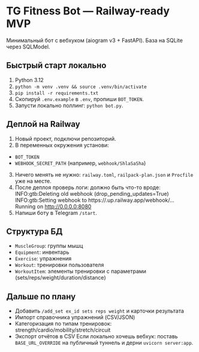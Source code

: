 # TG Fitness Bot — Railway-ready MVP


Минимальный бот с вебхуком (aiogram v3 + FastAPI). База на SQLite через SQLModel.


## Быстрый старт локально
1. Python 3.12
2. `python -m venv .venv && source .venv/bin/activate`
3. `pip install -r requirements.txt`
4. Скопируй `.env.example` в `.env`, пропиши `BOT_TOKEN`.
5. Запусти локально поллинг: `python bot.py`.


## Деплой на Railway
1. Новый проект, подключи репозиторий.
2. В переменных окружения установи:
- `BOT_TOKEN`
- `WEBHOOK_SECRET_PATH` (например, `webhook/ShlaSaSha`)
3. Ничего менять не нужно: `railway.toml`, `railpack-plan.json` и `Procfile` уже на месте.
4. После деплоя проверь логи: должно быть что-то вроде:
INFO:gtb:Deleting old webhook (drop_pending_updates=True) INFO:gtb:Setting webhook to https://.up.railway.app/webhook/... Running on http://0.0.0.0:8080
5. Напиши боту в Telegram `/start`.


## Структура БД
- `MuscleGroup`: группы мышц
- `Equipment`: инвентарь
- `Exercise`: упражнения
- `Workout`: тренировки пользователя
- `WorkoutItem`: элементы тренировки с параметрами (sets/reps/weight/duration/distance)


## Дальше по плану
- Добавить `/add_set ex_id sets reps weight` и карточки результата
- Импорт справочника упражнений (CSV/JSON)
- Категоризация по типам тренировок: strength/cardio/mobility/stretch/circuit
- Экспорт отчётов в CSV
Если локально хочешь вебхук: поставь `BASE_URL_OVERRIDE` на публичный туннель и дерни `uvicorn server:app`.
